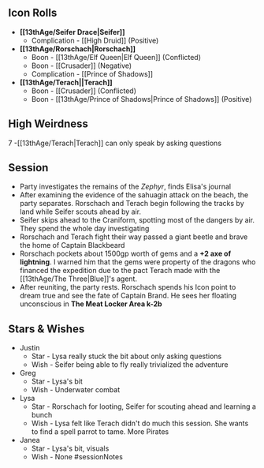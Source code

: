 ## Icon Rolls
* **[[13thAge/Seifer Drace|Seifer]]**
	* Complication - [[High Druid]] (Positive)
* **[[13thAge/Rorschach|Rorschach]]**
	* Boon - [[13thAge/Elf Queen|Elf Queen]] (Conflicted)
	* Boon - [[Crusader]] (Negative)
	* Complication - [[Prince of Shadows]]
* **[[13thAge/Terach||Terach]]**
	* Boon - [[Crusader]] (Conflicted)
	* Boon - [[13thAge/Prince of Shadows|Prince of Shadows]] (Positive)

## High Weirdness
7 -[[13thAge/Terach|Terach]] can only speak by asking questions

## Session
- Party investigates the remains of the *Zephyr*, finds Elisa's journal
- After examining the evidence of the sahuagin attack on the beach, the party separates.  Rorschach and Terach begin following the tracks by land while Seifer scouts ahead by air.
- Seifer skips ahead to the Craniform, spotting most of the dangers by air.  They spend the whole day investigating
- Rorschach and Terach fight their way passed a giant beetle and brave the home of Captain Blackbeard
- Rorschach pockets about 1500gp worth of gems and a **+2 axe of lightning**.  I warned him that the gems were property of the dragons who financed the expedition due to the pact Terach made with the [[13thAge/The Three|Blue]]'s agent.
- After reuniting, the party rests.  Rorschach spends his Icon point to dream true and see the fate of Captain Brand.  He sees her floating unconscious in **The Meat Locker Area k-2b**

## Stars & Wishes
- Justin
	- Star - Lysa really stuck the bit about only asking questions
	- Wish - Seifer being able to fly really trivialized the adventure
- Greg
	- Star - Lysa's bit
	- Wish - Underwater combat
- Lysa
	- Star - Rorschach for looting, Seifer for scouting ahead and learning a bunch
	- Wish - Lysa felt like Terach didn't do much this session.  She wants to find a spell parrot to tame.  More Pirates
- Janea
	- Star - Lysa's bit, visuals
	- Wish - None
#sessionNotes 